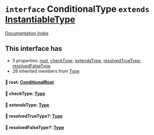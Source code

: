 # `interface` ConditionalType `extends` [InstantiableType](../interface.InstantiableType/README.md)

[Documentation Index](../README.md)

## This interface has

- 5 properties:
[root](#-root-conditionalroot),
[checkType](#-checktype-type),
[extendsType](#-extendstype-type),
[resolvedTrueType](#-resolvedtruetype-type),
[resolvedFalseType](#-resolvedfalsetype-type)
- 28 inherited members from [Type](../interface.Type/README.md)


#### 📄 root: [ConditionalRoot](../interface.ConditionalRoot/README.md)



#### 📄 checkType: [Type](../interface.Type/README.md)



#### 📄 extendsType: [Type](../interface.Type/README.md)



#### 📄 resolvedTrueType?: [Type](../interface.Type/README.md)



#### 📄 resolvedFalseType?: [Type](../interface.Type/README.md)



